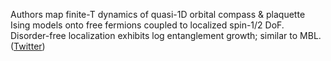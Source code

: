 
Authors map finite-T dynamics of quasi-1D orbital compass & plaquette Ising models onto free fermions coupled to localized spin-1/2 DoF. Disorder-free localization exhibits log entanglement growth; similar to MBL. ([Twitter](https://twitter.com/JoshuahHeath/status/1301534566306504704))
